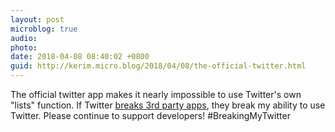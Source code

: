 ```yaml
---
layout: post
microblog: true
audio: 
photo: 
date: 2018-04-08 08:40:02 +0800
guid: http://kerim.micro.blog/2018/04/08/the-official-twitter.html
---
```

The official twitter app makes it nearly impossible to use Twitter's own "lists" function. If Twitter [breaks 3rd party apps](https://www.macstories.net/news/twitter-delays-transition-to-new-api-that-threatens-third-party-clients/), they break my ability to use Twitter. Please continue to support developers! #BreakingMyTwitter 
